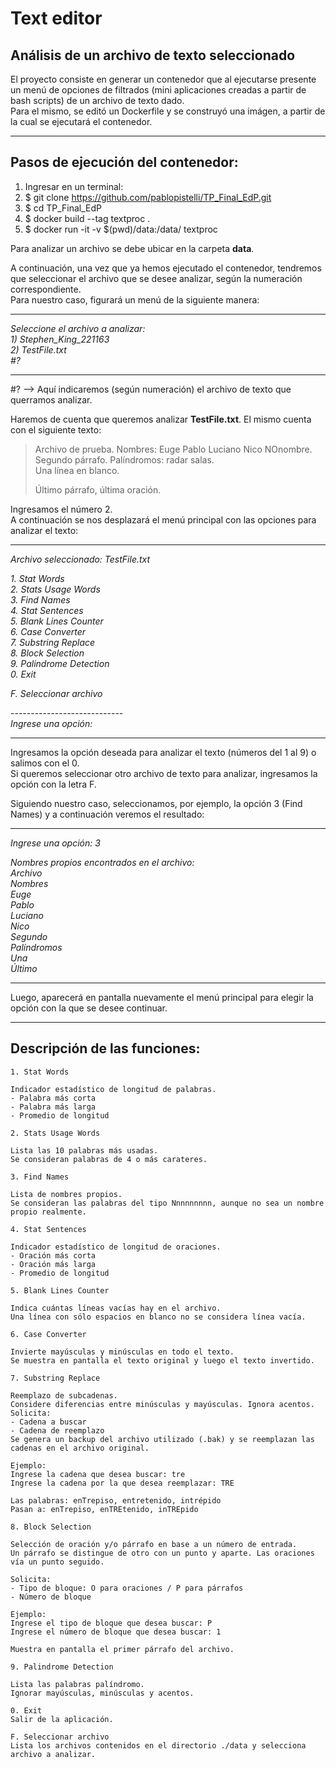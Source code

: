 # Text editor
## Análisis de un archivo de texto seleccionado

El proyecto consiste en generar un contenedor que al ejecutarse presente un menú de opciones de filtrados (mini aplicaciones creadas a partir de bash scripts) de un archivo de texto dado.  
Para el mismo, se editó un Dockerfile y se construyó una imágen, a partir de la cual se ejecutará el contenedor.

---  
## Pasos de ejecución del contenedor:
1. Ingresar en un terminal:
2. $ git clone https://github.com/pablopistelli/TP_Final_EdP.git
3. $ cd TP_Final_EdP
4. $ docker build --tag textproc .
5. $ docker run -it -v $(pwd)/data:/data/ textproc

Para analizar un archivo se debe ubicar en la carpeta **data**.  

A continuación, una vez que ya hemos ejecutado el contenedor, tendremos que seleccionar el archivo que se desee analizar, según la numeración correspondiente.  
Para nuestro caso, figurará un menú de la siguiente manera:

---    
_Seleccione el archivo a analizar:_  
_1) Stephen_King_221163_  
_2) TestFile.txt_  
_#?_

---       

#? --> Aquí indicaremos (según numeración) el archivo de texto que querramos analizar.

Haremos de cuenta que queremos analizar __TestFile.txt__. El mismo cuenta con el siguiente texto:
> Archivo de prueba. Nombres: Euge Pablo Luciano Nico NOnombre.  
> Segundo párrafo. Palíndromos: radar salas.  
> Una línea en blanco.  
>   
> Último párrafo, última oración.


Ingresamos el número 2.  
A continuación se nos desplazará el menú principal con las opciones para analizar el texto:  

---    
_Archivo seleccionado: TestFile.txt_  

_1. Stat Words_  
_2. Stats Usage Words_  
_3. Find Names_  
_4. Stat Sentences_  
_5. Blank Lines Counter_  
_6. Case Converter_  
_7. Substring Replace_  
_8. Block Selection_  
_9. Palindrome Detection_  
_0. Exit_  

_F. Seleccionar archivo_  

\----------------------------    
_Ingrese una opción:_

---    

Ingresamos la opción deseada para analizar el texto (números del 1 al 9) o salimos con el 0.  
Si queremos seleccionar otro archivo de texto para analizar, ingresamos la opción con la letra F.

Siguiendo nuestro caso, seleccionamos, por ejemplo, la opción 3 (Find Names) y a continuación veremos el resultado:

---    
_Ingrese una opción: 3_    

_Nombres propios encontrados en el archivo:_  
_Archivo_  
_Nombres_  
_Euge_  
_Pablo_  
_Luciano_  
_Nico_  
_Segundo_  
_Palíndromos_  
_Una_  
_Último_  

---  

Luego, aparecerá en pantalla nuevamente el menú principal para elegir la opción con la que se desee continuar.

---

## Descripción de las funciones:
~~~
1. Stat Words

Indicador estadístico de longitud de palabras. 
- Palabra más corta
- Palabra más larga 
- Promedio de longitud
~~~
~~~
2. Stats Usage Words

Lista las 10 palabras más usadas. 
Se consideran palabras de 4 o más carateres.
~~~
~~~
3. Find Names

Lista de nombres propios. 
Se consideran las palabras del tipo Nnnnnnnnn, aunque no sea un nombre propio realmente.
~~~
~~~
4. Stat Sentences

Indicador estadístico de longitud de oraciones. 
- Oración más corta
- Oración más larga 
- Promedio de longitud
~~~
~~~
5. Blank Lines Counter

Indica cuántas líneas vacías hay en el archivo.
Una línea con sólo espacios en blanco no se considera línea vacía.
~~~
~~~
6. Case Converter

Invierte mayúsculas y minúsculas en todo el texto.
Se muestra en pantalla el texto original y luego el texto invertido.
~~~
~~~
7. Substring Replace

Reemplazo de subcadenas.
Considere diferencias entre minúsculas y mayúsculas. Ignora acentos. 
Solicita:
- Cadena a buscar
- Cadena de reemplazo
Se genera un backup del archivo utilizado (.bak) y se reemplazan las cadenas en el archivo original.

Ejemplo:
Ingrese la cadena que desea buscar: tre
Ingrese la cadena por la que desea reemplazar: TRE

Las palabras: enTrepiso, entretenido, intrépido
Pasan a: enTrepiso, enTREtenido, inTREpido
~~~
~~~
8. Block Selection

Selección de oración y/o párrafo en base a un número de entrada. 
Un párrafo se distingue de otro con un punto y aparte. Las oraciones vía un punto seguido.

Solicita:
- Tipo de bloque: O para oraciones / P para párrafos
- Número de bloque

Ejemplo:
Ingrese el tipo de bloque que desea buscar: P
Ingrese el número de bloque que desea buscar: 1

Muestra en pantalla el primer párrafo del archivo.
~~~
~~~
9. Palindrome Detection

Lista las palabras palíndromo.
Ignorar mayúsculas, minúsculas y acentos.
~~~
~~~
0. Exit
Salir de la aplicación.
~~~
~~~
F. Seleccionar archivo
Lista los archivos contenidos en el directorio ./data y selecciona archivo a analizar.
~~~





